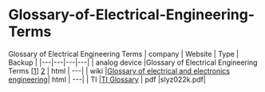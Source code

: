 # Glossary-of-Electrical-Engineering-Terms
Glossary of Electrical Engineering Terms
| company  |  Website | Type | Backup |
|---|---|---|---|
| analog device  |Glossary of Electrical Engineering Terms [[1](https://www.analog.com/en/design-center/glossary.html)] [2](https://wiki.analog.com/university/courses/electronics/text/glossary)                                    | html | ---|
| wiki           |[Glossary of electrical and electronics engineering](https://en.wikipedia.org/wiki/Glossary_of_electrical_and_electronics_engineering)| html | ---|
| TI             |[TI Glossary](https://www.ti.com/lit/ml/slyz022k/slyz022k.pdf?ts=1697283209844)                                                       | pdf  |slyz022k.pdf|
